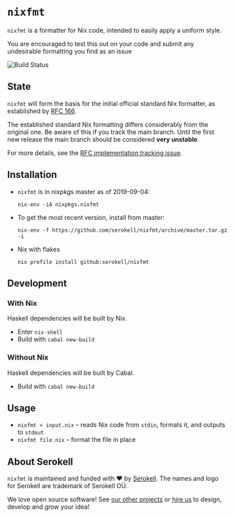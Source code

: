 # `nixfmt`

`nixfmt` is a formatter for Nix code, intended to easily apply a uniform style.

You are encouraged to test this out on your code and submit any undesirable formatting you find as an issue

![Build Status](https://github.com/serokell/nixfmt/actions/workflows/main.yml/badge.svg?branch=master)

## State

`nixfmt` will form the basis for the initial official standard Nix formatter, as established by [RFC 166](https://github.com/NixOS/rfcs/pull/166).

The established standard Nix formatting differs considerably from the original one. Be aware of this if you track the main branch. Until the first new release the main branch should be considered **very unstable**.

For more details, see the [RFC implementation tracking issue](https://github.com/serokell/nixfmt/issues/153).

## Installation

- `nixfmt` is in nixpkgs master as of 2019-09-04: 

      nix-env -iA nixpkgs.nixfmt

- To get the most recent version, install from master:

      nix-env -f https://github.com/serokell/nixfmt/archive/master.tar.gz -i

- Nix with flakes

      nix profile install github:serokell/nixfmt

## Development

### With Nix

Haskell dependencies will be built by Nix.

* Enter `nix-shell`
* Build with `cabal new-build`

### Without Nix

Haskell dependencies will be built by Cabal.

* Build with `cabal new-build`


## Usage

* `nixfmt < input.nix` – reads Nix code from `stdin`, formats it, and outputs to `stdout`
* `nixfmt file.nix` – format the file in place


## About Serokell

`nixfmt` is maintained and funded with :heart: by
[Serokell](https://serokell.io/). The names and logo for Serokell are trademark
of Serokell OÜ.

We love open source software! See
[our other projects](https://serokell.io/community?utm_source=github) or
[hire us](https://serokell.io/hire-us?utm_source=github) to design, develop and
grow your idea!
